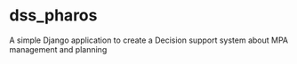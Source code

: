 # dss_pharos

A simple Django application to create a Decision support system about MPA management and planning
